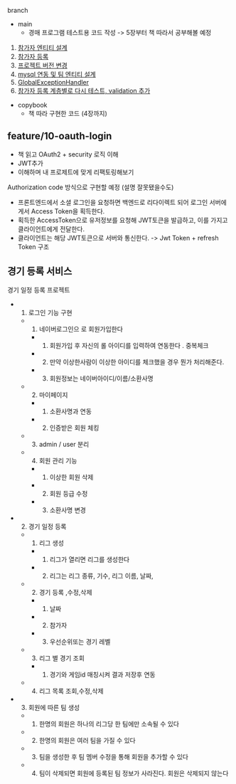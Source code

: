 
branch
- main
  - 경매 프로그램 테스트용 코드 작성 -> 5장부터 책 따라서 공부해볼 예정


1. [참가자 엔티티 설계](https://w97ww.tistory.com/60)
2. [참가자 등록](https://w97ww.tistory.com/63)  
3. [프로젝트 버전 변경](https://w97ww.tistory.com/64)  
4. [mysql 연동 및 팀 엔티티 설계](https://w97ww.tistory.com/67)  
5. [GlobalExceptionHandler](https://w97ww.tistory.com/74)
6. [참가자 등록 계층별로 다시 테스트, validation 추가](https://w97ww.tistory.com/87)

- copybook
  - 책 따라 구현한 코드 (4장까지)

  

## feature/10-oauth-login
- 책 읽고 OAuth2 + security 로직 이해 
- JWT추가 
- 이해하며 내 프로제트에 맞게 리팩토링해보기 

Authorization code 방식으로 구현할 예정 (설명 잘못됐을수도)
- 프론트엔드에서 소셜 로그인을 요청하면 백엔드로 리다이렉트 되어 로그인 서버에게서 Access Token을 획득한다.
- 획득한 AccessToken으로 유저정보를 요청해 JWT토큰을 발급하고, 이를 가지고 클라이언트에게 전달한다.
- 클라이언트는 해당 JWT토큰으로 서버와 통신한다. -> Jwt Token + refresh Token 구조


## 경기 등록 서비스

경기 일정 등록 프로젝트
- 1. 로그인 기능 구현
  - 1. 네이버로그인으  로 회원가입한다  
    - 1. 회원가입 후 자신의 롤 아이디를 입력하여 연동한다 . 중복체크  
    - 2. 만약 이상한사람이 이상한 아이디를 체크했을 경우 뭔가 처리해준다.  
    - 3. 회원정보는 네이버아이디/이름/소환사명  
  - 2. 마이페이지  
    - 1. 소환사명과 연동  
    - 2. 인증받은 회원 체킹  
  - 3. admin / user 분리  
  - 4. 회원 관리 기능  
    - 1. 이상한 회원 삭제  
    - 2. 회원 등급 수정  
    - 3. 소환사명 변경  
- 2. 경기 일정 등록  
  - 1. 리그 생성  
    - 1. 리그가 열리면 리그를 생성한다  
    - 2. 리그는 리그 종류, 기수, 리그 이름, 날짜,  
  - 2. 경기 등록 ,수정,삭제  
    - 1. 날짜  
    - 2. 참가자  
    - 3. 우선순위또는 경기 레벨  
  - 3. 리그 별 경기 조회  
    - 1. 경기와 게임id 매칭시켜 결과 저장후 연동  
  - 4. 리그 목록 조회,수정,삭제  
- 3. 회원에 따른 팀 생성  
  - 1. 한명의 회원은 하나의 리그당 한 팀에만 소속될 수 있다  
  - 2. 한명의 회원은 여러 팀을 가질 수 있다  
  - 3. 팀을 생성한 후 팀 멤버 수정을 통해 회원을 추가할 수 있다  
  - 4. 팀이 삭제되면 회원에 등록된 팀 정보가 사라진다. 회원은 삭제되지 않는다  
